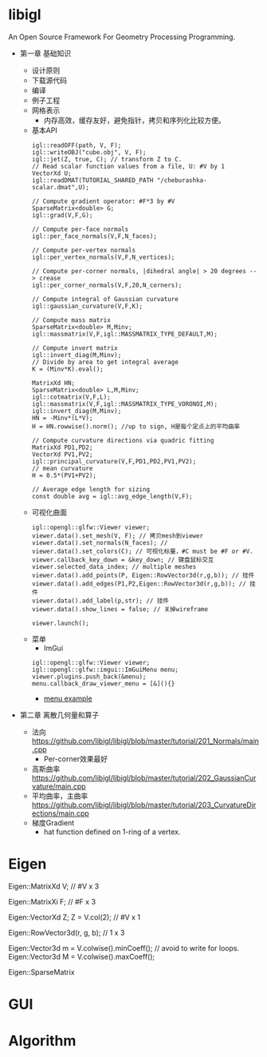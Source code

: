 # libigl
An Open Source Framework For Geometry Processing Programming.

- 第一章 基础知识
  - 设计原则
  - 下载源代码
  - 编译
  - 例子工程
  - 网格表示
    - 内存高效，缓存友好，避免指针，拷贝和序列化比较方便。
  - 基本API
    ```
    igl::readOFF(path, V, F);
    igl::writeOBJ("cube.obj", V, F);
    igl::jet(Z, true, C); // transform Z to C.
    // Read scalar function values from a file, U: #V by 1
    VectorXd U;
    igl::readDMAT(TUTORIAL_SHARED_PATH "/cheburashka-scalar.dmat",U);
    
    // Compute gradient operator: #F*3 by #V
    SparseMatrix<double> G;
    igl::grad(V,F,G);
    
    // Compute per-face normals
    igl::per_face_normals(V,F,N_faces);
    
    // Compute per-vertex normals
    igl::per_vertex_normals(V,F,N_vertices);
    
    // Compute per-corner normals, |dihedral angle| > 20 degrees --> crease
    igl::per_corner_normals(V,F,20,N_corners);
    
    // Compute integral of Gaussian curvature
    igl::gaussian_curvature(V,F,K);
    
    // Compute mass matrix
    SparseMatrix<double> M,Minv;
    igl::massmatrix(V,F,igl::MASSMATRIX_TYPE_DEFAULT,M);
    
    // Compute invert matrix
    igl::invert_diag(M,Minv);
    // Divide by area to get integral average
    K = (Minv*K).eval();
    
    MatrixXd HN;
    SparseMatrix<double> L,M,Minv;
    igl::cotmatrix(V,F,L);
    igl::massmatrix(V,F,igl::MASSMATRIX_TYPE_VORONOI,M);
    igl::invert_diag(M,Minv);
    HN = -Minv*(L*V);
    H = HN.rowwise().norm(); //up to sign, H是每个定点上的平均曲率
    
    // Compute curvature directions via quadric fitting
    MatrixXd PD1,PD2;
    VectorXd PV1,PV2;
    igl::principal_curvature(V,F,PD1,PD2,PV1,PV2);
    // mean curvature
    H = 0.5*(PV1+PV2);
    
    // Average edge length for sizing
    const double avg = igl::avg_edge_length(V,F);
    ```
  - 可视化曲面
    ```
    igl::opengl::glfw::Viewer viewer;
    viewer.data().set_mesh(V, F); // 拷贝mesh到viewer
    viewer.data().set_normals(N_faces); //
    viewer.data().set_colors(C); // 可视化标量，#C must be #F or #V.
    viewer.callback_key_down = &key_down; // 键盘鼠标交互
    viewer.selected_data_index; // multiple meshes
    viewer.data().add_points(P, Eigen::RowVector3d(r,g,b)); // 挂件
    viewer.data().add_edges(P1,P2,Eigen::RowVector3d(r,g,b)); // 挂件
    viewer.data().add_label(p,str); // 挂件
    viewer.data().show_lines = false; // 关掉wireframe
    
    viewer.launch();
    ```
  - 菜单
    - ImGui
    ```
    igl::opengl::glfw::Viewer viewer;
    igl::opengl::glfw::imgui::ImGuiMenu menu;
    viewer.plugins.push_back(&menu);
    menu.callback_draw_viewer_menu = [&](){}
    ```
    - [menu example](https://github.com/libigl/libigl/blob/master/tutorial/106_ViewerMenu/main.cpp)
    
- 第二章 离散几何量和算子
    - 法向 https://github.com/libigl/libigl/blob/master/tutorial/201_Normals/main.cpp
      - Per-corner效果最好
    - 高斯曲率 https://github.com/libigl/libigl/blob/master/tutorial/202_GaussianCurvature/main.cpp
    - 平均曲率，主曲率 https://github.com/libigl/libigl/blob/master/tutorial/203_CurvatureDirections/main.cpp
    - 梯度Gradient
      - hat function defined on 1-ring of a vertex.
    
# Eigen

Eigen::MatrixXd V; // #V x 3

Eigen::MatrixXi F; // #F x 3

Eigen::VectorXd Z; Z = V.col(2); // #V x 1

Eigen::RowVector3d(r, g, b); // 1 x 3

Eigen::Vector3d m = V.colwise().minCoeff(); // avoid to write for loops.
Eigen::Vector3d M = V.colwise().maxCoeff(); 

Eigen::SparseMatrix<double>
# GUI


# Algorithm

